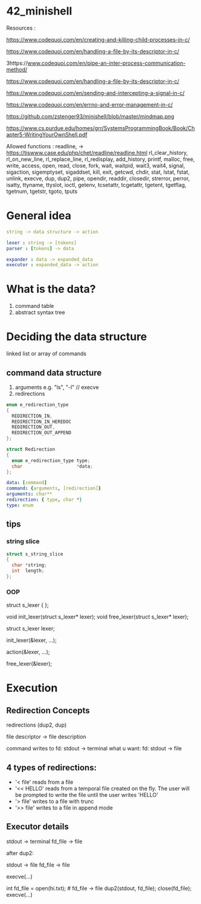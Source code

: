 # 42_minishell

Resources :

https://www.codequoi.com/en/creating-and-killing-child-processes-in-c/

https://www.codequoi.com/en/handling-a-file-by-its-descriptor-in-c/

3https://www.codequoi.com/en/pipe-an-inter-process-communication-method/

https://www.codequoi.com/en/handling-a-file-by-its-descriptor-in-c/



https://www.codequoi.com/en/sending-and-intercepting-a-signal-in-c/

https://www.codequoi.com/en/errno-and-error-management-in-c/

https://github.com/zstenger93/minishell/blob/master/mindmap.png

https://www.cs.purdue.edu/homes/grr/SystemsProgrammingBook/Book/Chapter5-WritingYourOwnShell.pdf

Allowed functions :
readline, -> https://tiswww.case.edu/php/chet/readline/readline.html
rl_clear_history, 
rl_on_new_line,
rl_replace_line, 
rl_redisplay, 
add_history,
printf, 
malloc, 
free, 
write, 
access, 
open, 
read,
close, 
fork, 
wait, 
waitpid, 
wait3, 
wait4, 
signal,
sigaction, 
sigemptyset, 
sigaddset, 
kill, 
exit,
getcwd, 
chdir, 
stat, 
lstat, fstat, unlink, execve,
dup, dup2, pipe, opendir, readdir, closedir,
strerror, perror, isatty, ttyname, ttyslot, ioctl,
getenv, tcsetattr, tcgetattr, tgetent, tgetflag,
tgetnum, tgetstr, tgoto, tputs

# General idea

```yaml
string -> data structure -> action

lexer : string -> [tokens] 
parser : [tokens] -> data

expander : data -> expanded_data
executor : expanded_data -> action
```

# What is the data?

1. command table
2. abstract syntax tree

# Deciding the data structure

linked list or array of commands

## command data structure

1. arguments e.g. "ls", "-l" // execve
2. redirections

```c
enum e_redirection_type
{
  REDIRECTION_IN,
  REDIRECTION_IN_HEREDOC
  REDIRECTION_OUT,
  REDIRECTION_OUT_APPEND
};

struct Redirection
{
  enum e_redirection_type type;
  char                    *data;
};
```

```yaml
data: [command]
command: {arguments, [redirection]}
arguments: char**
redirection: { type, char *}
type: enum
```

## tips

### string slice

```c
struct s_string_slice
{
  char *string;
  int  length;
};
```

### OOP

struct s_lexer
{
};

void  init_lexer(struct s_lexer* lexer);
void  free_lexer(struct s_lexer* lexer);



struct s_lexer lexer;

init_lexer(&lexer, ...);

action(&lexer, ...);

free_lexer(&lexer);


# Execution

## Redirection Concepts

redirections (dup2, dup)

file descriptor -> file description

command writes to fd: stdout -> terminal
what u want: fd: stdout -> file

## 4 types of redirections:

- '< file' reads from a file
- '<< HELLO' reads from a temporal file created on the fly. The user will be prompted to write the file until the user writes 'HELLO'
- '> file' writes to a file with trunc
- '>> file' writes to a file in append mode


## Executor details

stdout -> terminal
fd_file -> file

after dup2:

stdout -> file
fd_file -> file


execve(...)

int fd_file = open(hi.txt); # fd_file -> file
dup2(stdout, fd_file);
close(fd_file);
execve(...)
